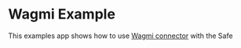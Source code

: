 # Wagmi Example

This examples app shows how to use [Wagmi connector](/packages/safe-apps-wagmi/) with the Safe
